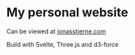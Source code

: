# My personal website

Can be viewed at [jonasstjerne.com](https://jonasstjerne.com/)

Build with Svelte, Three.js and d3-force
